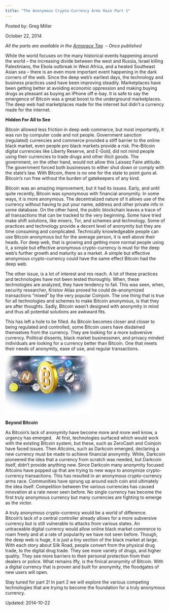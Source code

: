 ```yaml
---
title: "The Anonymous Crypto-Currency Arms Race Part 1"
---
```



Posted by: Greg Miller

<span>October 22, 2014</span>
    
<p><em>All the parts are available in the <a href="tag/ArmsRace/">Armsrace Tag</a>  &#8211; Once published</em></p>
<p>While the world focuses on the many historical events happening around the world &#8211; the increasing divide between the west and Russia, Israel killing Palestinians, the Ebola outbreak in West Africa, and a heated Southeast Asian sea – there is an even more important event happening in the dark corners of the web. Since the deep web&#8217;s earliest days, the technology and business practices used have been improving steadily. Marketplaces have been getting better at avoiding economic oppression and making buying drugs as pleasant as buying an iPhone off e-bay. It is safe to say the emergence of Bitcoin was a great boost to the underground marketplaces. The deep web had marketplaces made for the internet but didn&#8217;t a currency made for the internet.</p>
<p><strong>Hidden For All to See</strong></p>
<p>Bitcoin allowed less friction in deep web commerce, but most importantly, it was run by computer code and not people. Government sanction (regulated) currencies and commerce provided a stiff barrier to the online black market, even people pro black markets provide a risk. Pre-Bitcoin digital currencies like Liberty Reserve, and E-Gold, did not mind people using their currencies to trade drugs and other illicit goods. The government, on the other hand, would not allow this Laissez Faire attitude. The government forced both businesses to either shut down or comply with the state&#8217;s law. With Bitcoin, there is no one for the state to point guns at. Bitcoin&#8217;s run free without the burden of gatekeepers of any kind.</p>
<p>Bitcoin was an amazing improvement, but it had its issues. Early, and until quite recently, Bitcoin was synonymous with financial anonymity. In some ways, it is more anonymous. The decentralized nature of it allows use of the currency without having to put your name, address and other private info in some database. On the other hand, the public blockchain leaves a trace of all transactions that can be tracked to the very beginning. Some have tried make shift solutions, like mixers, Tor, and schemes and technology. Some of practices and technology provide a decent level of anonymity but they are time consuming and complicated. Technically knowledgeable people can use Bitcoin anonymous but for the average person, it is well above their heads. For deep web, that is growing and getting more normal people using it, a simple but effective anonymous crypto-currency is must for the deep web&#8217;s further growth and maturity as a market. A simple but effective anonymous crypto-currency could have the same effect Bitcoin had the deep web.</p>
<p>The other issue, is a lot of interest and res reach. A lot of these practices and technologies have not been tested thoroughly. When, these technologies are analyzed, they have tendency to fail. This was seen, when, security researcher, Kristov Atlas proved he could de-anonymized transactions “mixed” by the very popular Coinjoin. The one thing that is true for all technologies and schemes to make Bitcoin anonymous, is that they are after thoughts. Sadly, Bitcoin wasn&#8217;t designed with anonymity in mind and thus all potential solutions are awkward fits.</p>
<p>This has left a hole to be filled. As Bitcoin becomes closer and closer to being regulated and controlled, some Bitcoin users have disdained themselves from the currency. They are looking for a more subversive currency. Political dissents, black market businessmen, and privacy minded individuals are looking for a currency better than Bitcoin. One that meets their needs of anonymity, ease of use, and regular transactions.</p>
<img src="/imgs/2014/09/btc.png" />

<p><strong>Beyond Bitcoin</strong></p>
<p>As Bitcoin&#8217;s lack of anonymity have become more and more well know, a urgency has emerged.   At first, technologies surfaced which would work with the existing Bitcoin system, but these, such as ZeroCash and Coinjoin have faced issues. Then Altcoins, such as Darkcoin emerged, declaring a new currency must be made to achieve financial anonymity. While, Darkcoin pioneered the idea that a currency from scratch was needed, but Darkcoin itself, didn&#8217;t provide anything new. Since Darkcoin many anonymity focused Altcoins have popped up that are trying to new ways to anonymize crypto-currency transactions. This has resulted in an anonymous crypto-currency arms race. Communities have sprung up around each coin and ultimately the idea itself. Competition between the various currencies has caused innovation at a rate never seen before. No single currency has become the first truly anonymous currency but many currencies are fighting to emerge as the victor.</p>
<p>A truly anonymous crypto-currency would be a world of difference. Bitcoin&#8217;s lack of a central controller already allows for a more subversive currency but is still vulnerable to attacks from various states. An untraceable digital currency would allow online black market commerce to roam freely and at a rate of popularity we have not seen before. Though, the deep web is huge, it is just a tiny section of the black market at large. With each story about Silk Road, people convert from the physical drug trade, to the digital drug trade. They see more variety of drugs, and higher quality. They see more barriers to their personal protection from their dealers or police. What remains iffy, is the finical anonymity of Bitcoin. With a digital currency that is proven and built for anonymity, the floodgates of new users will open.</p>
<p>Stay tuned for part 2! In part 2 we will explore the various competing technologies that are trying to become the foundation for a truly anonymous currency.</p>

Updated: 2014-10-22
    

